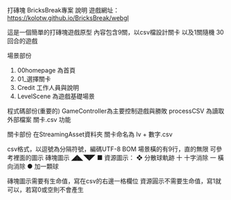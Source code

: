 打磚塊 BricksBreak專案 說明
遊戲網址：https://kolotw.github.io/BricksBreak/webgl

這是一個簡單的打磚塊遊戲原型
內容包含9關，以csv檔設計關卡
以及1關隨機 30回合的遊戲

場景部份
1. 00homepage 為首頁
2. 01_選擇關卡 
3. Credit 工作人員與說明
4. LevelScene 為遊戲基礎場景

程式碼部份(重要的)
GameController為主要控制遊戲與勝敗
processCSV 為讀取外部檔案 關卡.csv 功能

關卡部份
在StreamingAsset資料夾
關卡命名為 lv + 數字.csv

csv格式，以逗號為分隔符號，編碼UTF-8 BOM
場景橫的有9行，直的無限
可參考裡面的圖示 
磚塊圖示 ◢◣◥◤ ■ 
資源圖示： 
❖ 分散球軌跡
十 十字消除
一 橫向消除
● 加一顆球

磚塊圖示需要有生命值，寫在csv的右邊一格欄位
資源圓示不需要生命值，寫1就可以，若寫0或空則不會產生
